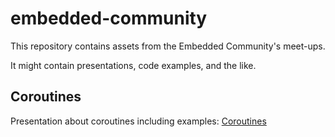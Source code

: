 # embedded-community

This repository contains assets from the Embedded Community's meet-ups.

It might contain presentations, code examples, and the like.

## Coroutines
Presentation about coroutines including examples:
[Coroutines](coroutines/README.md)